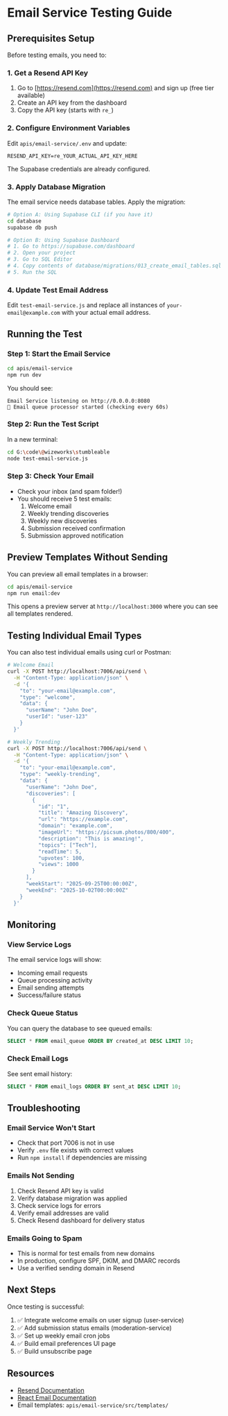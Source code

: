 # Email Service Testing Guide

## Prerequisites Setup

Before testing emails, you need to:

### 1. Get a Resend API Key

1. Go to [https://resend.com](https://resend.com) and sign up (free tier available)
2. Create an API key from the dashboard
3. Copy the API key (starts with `re_`)

### 2. Configure Environment Variables

Edit `apis/email-service/.env` and update:

```env
RESEND_API_KEY=re_YOUR_ACTUAL_API_KEY_HERE
```

The Supabase credentials are already configured.

### 3. Apply Database Migration

The email service needs database tables. Apply the migration:

```bash
# Option A: Using Supabase CLI (if you have it)
cd database
supabase db push

# Option B: Using Supabase Dashboard
# 1. Go to https://supabase.com/dashboard
# 2. Open your project
# 3. Go to SQL Editor
# 4. Copy contents of database/migrations/013_create_email_tables.sql
# 5. Run the SQL
```

### 4. Update Test Email Address

Edit `test-email-service.js` and replace all instances of `your-email@example.com` with your actual email address.

## Running the Test

### Step 1: Start the Email Service

```bash
cd apis/email-service
npm run dev
```

You should see:
```
Email Service listening on http://0.0.0.0:8080
📧 Email queue processor started (checking every 60s)
```

### Step 2: Run the Test Script

In a new terminal:

```bash
cd G:\code\@wizeworks\stumbleable
node test-email-service.js
```

### Step 3: Check Your Email

- Check your inbox (and spam folder!)
- You should receive 5 test emails:
  1. Welcome email
  2. Weekly trending discoveries
  3. Weekly new discoveries  
  4. Submission received confirmation
  5. Submission approved notification

## Preview Templates Without Sending

You can preview all email templates in a browser:

```bash
cd apis/email-service
npm run email:dev
```

This opens a preview server at `http://localhost:3000` where you can see all templates rendered.

## Testing Individual Email Types

You can also test individual emails using curl or Postman:

```bash
# Welcome Email
curl -X POST http://localhost:7006/api/send \
  -H "Content-Type: application/json" \
  -d '{
    "to": "your-email@example.com",
    "type": "welcome",
    "data": {
      "userName": "John Doe",
      "userId": "user-123"
    }
  }'

# Weekly Trending
curl -X POST http://localhost:7006/api/send \
  -H "Content-Type: application/json" \
  -d '{
    "to": "your-email@example.com",
    "type": "weekly-trending",
    "data": {
      "userName": "John Doe",
      "discoveries": [
        {
          "id": "1",
          "title": "Amazing Discovery",
          "url": "https://example.com",
          "domain": "example.com",
          "imageUrl": "https://picsum.photos/800/400",
          "description": "This is amazing!",
          "topics": ["Tech"],
          "readTime": 5,
          "upvotes": 100,
          "views": 1000
        }
      ],
      "weekStart": "2025-09-25T00:00:00Z",
      "weekEnd": "2025-10-02T00:00:00Z"
    }
  }'
```

## Monitoring

### View Service Logs

The email service logs will show:
- Incoming email requests
- Queue processing activity
- Email sending attempts
- Success/failure status

### Check Queue Status

You can query the database to see queued emails:

```sql
SELECT * FROM email_queue ORDER BY created_at DESC LIMIT 10;
```

### Check Email Logs

See sent email history:

```sql
SELECT * FROM email_logs ORDER BY sent_at DESC LIMIT 10;
```

## Troubleshooting

### Email Service Won't Start

- Check that port 7006 is not in use
- Verify `.env` file exists with correct values
- Run `npm install` if dependencies are missing

### Emails Not Sending

1. Check Resend API key is valid
2. Verify database migration was applied
3. Check service logs for errors
4. Verify email addresses are valid
5. Check Resend dashboard for delivery status

### Emails Going to Spam

- This is normal for test emails from new domains
- In production, configure SPF, DKIM, and DMARC records
- Use a verified sending domain in Resend

## Next Steps

Once testing is successful:

1. ✅ Integrate welcome emails on user signup (user-service)
2. ✅ Add submission status emails (moderation-service)
3. ✅ Set up weekly email cron jobs
4. ✅ Build email preferences UI page
5. ✅ Build unsubscribe page

## Resources

- [Resend Documentation](https://resend.com/docs)
- [React Email Documentation](https://react.email)
- Email templates: `apis/email-service/src/templates/`
